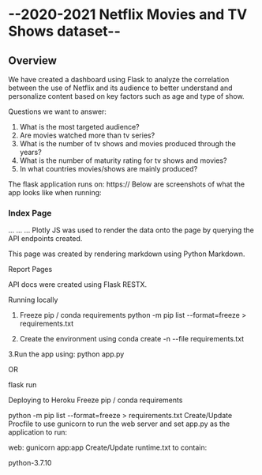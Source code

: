 # --2020-2021 Netflix Movies and TV Shows dataset--
## Overview

We have created a dashboard using Flask to analyze the correlation between the use of Netflix and its audience to better understand and personalize content based on key factors such as age and type of show. 

Questions we want to answer:
1.	What is the most targeted audience?
2.	Are movies watched more than tv series?
3.	What is the number of tv shows and movies produced through the years?
4.	What is the number of maturity rating for tv shows and movies?
5.	In what countries movies/shows are mainly produced?

The flask application runs on: https://
Below are screenshots of what the app looks like when running:

### Index Page
...
...
...
Plotly JS was used to render the data onto the page by querying the API endpoints created.


This page was created by rendering markdown using Python Markdown.

Report Pages

API docs were created using Flask RESTX.

Running locally

1. Freeze pip / conda requirements
python -m pip list --format=freeze > requirements.txt

2. Create the environment using
conda create -n <env> --file requirements.txt

3.Run the app using:
python app.py

OR

flask run
  
  
  
  
Deploying to Heroku
Freeze pip / conda requirements

python -m pip list --format=freeze > requirements.txt
Create/Update Procfile to use gunicorn to run the web server and set app.py as the application to run:

web: gunicorn app:app
Create/Update runtime.txt to contain:

python-3.7.10
